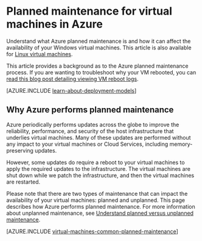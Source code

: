 <properties
    pageTitle="Planned maintenance for Windows VMs | Azure"
    description="Understand what Azure planned maintenance is and how it affects your Windows virtual machines running in Azure"
    services="virtual-machines-windows"
    documentationcenter=""
    author="drewm"
    manager="timlt"
    editor=""
    tags="azure-service-management,azure-resource-manager" />
<tags
    ms.assetid="eb4b92d8-be0f-44f6-a6c3-f8f7efab09fe"
    ms.service="virtual-machines-windows"
    ms.workload="infrastructure-services"
    ms.tgt_pltfrm="vm-windows"
    ms.devlang="na"
    ms.topic="article"
    ms.date="04/26/2016"
    wacn.date=""
    ms.author="drewm" />

# Planned maintenance for virtual machines in Azure
Understand what Azure planned maintenance is and how it can affect the availability of your Windows virtual machines. This article is also available for [Linux virtual machines](/documentation/articles/virtual-machines-linux-planned-maintenance/). 

This article provides a background as to the Azure planned maintenance process. If you are wanting to troubleshoot why your VM rebooted, you can [read this blog post detailing viewing VM reboot logs](https://azure.microsoft.com/blog/viewing-vm-reboot-logs/).

[AZURE.INCLUDE [learn-about-deployment-models](../../includes/learn-about-deployment-models-both-include.md)]

## Why Azure performs planned maintenance
Azure periodically performs updates across the globe to improve the reliability, performance, and security of the host infrastructure that underlies virtual machines. Many of these updates are performed without any impact to your virtual machines or Cloud Services, including memory-preserving updates.

However, some updates do require a reboot to your virtual machines to apply the required updates to the infrastructure. The virtual machines are shut down while we patch the infrastructure, and then the virtual machines are restarted.

Please note that there are two types of maintenance that can impact the availability of your virtual machines: planned and unplanned. This page describes how Azure performs planned maintenance. For more information about unplanned maintenance, see [Understand planned versus unplanned maintenance](/documentation/articles/virtual-machines-windows-manage-availability/).

[AZURE.INCLUDE [virtual-machines-common-planned-maintenance](../../includes/virtual-machines-common-planned-maintenance.md)]

